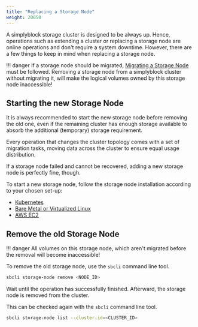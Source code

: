 ```yaml
---
title: "Replacing a Storage Node"
weight: 20050
---
```


A simplyblock storage cluster is designed to be always up. Hence, operations such as extending a cluster or
replacing a storage node are online operations and don't require a system downtime. However, there are a few
things to keep in mind when replacing a storage node.

!!! danger
    If a storage node should be migrated, [Migrating a Storage Node](migrating-storage-node.md) must be followed.
    Removing a storage node from a simplyblock cluster without migrating it, will make the logical volumes owned by this
    storage node inaccessible!

## Starting the new Storage Node

It is always recommended to start the new storage node before removing the old one, even if the remaining
cluster has enough storage available to absorb the additional (temporary) storage requirement.

Every operation that changes the cluster topology comes with a set of migration tasks, moving data across
the cluster to ensure equal usage distribution.

If a storage node failed and cannot be recovered, adding a new storage node is perfectly fine, though.

To start a new storage node, follow the storage node installation according to your chosen set-up:

- [Kubernetes](../deployments/kubernetes/install-simplyblock/index.md)
- [Bare Metal or Virtualized Linux](../deployments/baremetal/index.md)
- [AWS EC2](../deployments/aws-ec2/index.md)

## Remove the old Storage Node

!!! danger
    All volumes on this storage node, which aren't migrated before the removal will become inaccessible!

To remove the old storage node, use the `sbcli` command line tool. 

```bash title="Remove a storage node"
sbcli storage-node remove <NODE_ID>
```

Wait until the operation has successfully finished. Afterward, the storage node is removed from the cluster.

This can be checked again with the `sbcli` command line tool.

```bash title="List storage nodes"
sbcli storage-node list --cluster-id=<CLUSTER_ID>
```
